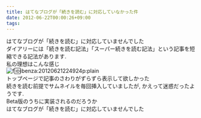 ```yaml
---
title: はてなブログが「続きを読む」に対応していなかった件
date: 2012-06-22T00:00:26+09:00
tags: 
---
```


はてなブログが「続きを読む」に対応していませんでした  
ダイアリーには「続きを読む記法」「スーパー続きを読む記法」という記事を短縮できる記法があります\.  
私の理想はこんな感じ  
![f:id:ibenza:20120621224924p:plain](/2012/06/22/000026/20120621224924.png)  
トップページで記事のさわりがずらずら表示して欲しかった  
続きを読む前提でサムネイルを毎回挿入していましたが, かえって迷惑だったようです\.  
Beta版のうちに実装されるのだろうか  
はてなブログが「続きを読む」に対応していませんでした

